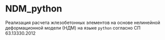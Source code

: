 # NDM_python
Реализация расчета жлезобетонных элементов на основе нелинейной деформационной модели (НДМ) на языке `python` согласно СП 63.13330.2012